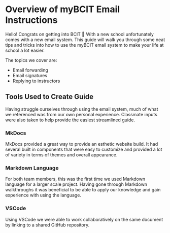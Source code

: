 # Overview of myBCIT Email Instructions

Hello! Congrats on getting into BCIT 👏 With a new school unfortunately comes with a new email system. This guide will walk you through some neat tips and tricks into how to use the myBCIT email system to make your life at school a lot easier.

The topics we cover are:

- Email forwarding
- Email signatures
- Replying to instructors

## Tools Used to Create Guide

Having struggle ourselves through using the email system, much of what we referenced was from our own personal experience. Classmate inputs were also taken to help provide the easiest streamlined guide.

### MkDocs

MkDocs provided a great way to provide an esthetic website build. It had several built in components that were easy to customize and provided a lot of variety in terms of themes and overall appearance.

### Markdown Language

For both team members, this was the first time we used Markdown language for a larger scale project. Having gone through Markdown walkthroughs it was beneficial to be able to apply our knowledge and gain experience with using the language.

### VSCode

Using VSCode we were able to work collaboratively on the same document by linking to a shared GitHub repository.
